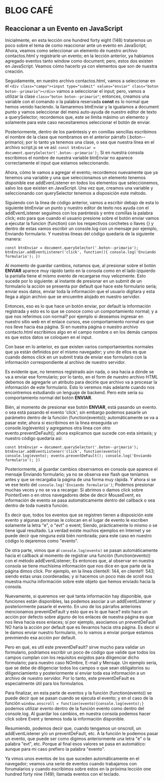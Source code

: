 # BLOG CAFÉ

## Reaccionar a un Evento en JavaScript

Inicialmente, en esta lección one hundred forty eight (148) trataremos un poco sobre el tema de como reaccionar ante un evento en JavaScript; Ahora, veamos como seleccionar un elemento de nuestro archivo contactos.html y registrarle un evento; en la lección anterior, ya habíamos agregado eventos tanto window como document; pero, estos dos existen en JavaScript. Veamos cómo hacerlo ya con elementos que son de nuestra creación.

Seguidamente, en nuestro archivo contactos.html, vamos a seleccionar en el `<div class="campo"><input type="submit" values="enviar" class="boton boton--primario"></div>` vamos a seleccionar el input; pero, vamos a utilizar la clase `class="boton boton--primario"`; entonces, creamos una variable con el comando o la palabra reservada **const** es lo normal que hemos venido haciendo. la llamaremos btnEnviar y la igualamos a document punto y vamos seleccionar del menú auto-ayuda de nuestro editor de texto a querySelector; recordemos que, este se límita máximo un elemento y solamente para este caso necesitaremos seleccionar el botón de enviar.

Posteriormente, dentro de los paréntesis y en comillas sencillas escribimos el nombre de la clase que nombramos en el anterior párrafo (.boton--primario); por lo tanto ya tenemos una clase, o sea que nuestra línea en el archivo script.js se ve así: `const btnEnviar = document.querySelector('.boton--primario');` Si en nuestra consola escribimos el nombre de nuestra variable btnEnviar no aparece correctamente el input que estamos seleccionando.

Ahora, cómo le vamos a agregar el evento; recordemos nuevamente que ya tenemos una variable y una que seleccionamos un elemento tenemos disponible ese addEvenListener en todos los elementos que seleccionemos, salvo los que existen en JavaScript. Una vez que, creamos una variable y seleccionando con querySelector tenemos a disposición este método.

Siguiendo con la línea de código anterior, vamos a escribir debajo de esta lo siguiente btnEnviar un punto y nuestro editor de texto nos ayuda con el addEventListener seguimos con los paréntesis y entre comillas la palabra click; esto para que cuando el usuario presione sobre el botón enviar vamos a ejecutar la funcion (function) con los respectivos corchetes o llaves {} y dentro de estas vamos escribir un console.log con un mensaje por ejemplo, Enviando formulario. Y nuestras líneas del código quedaría de la siguiente manera:

`const btnEnviar = document.querySelector('.boton--primario');
btnEnviar.addEventListener('click', function(){
    console.log('Enviando formulario');
})`

Al momento de guardar cambios, notamos que, al presionar sobre el botón **ENVIAR** aparece muy rápido tanto en la consola como en el lado izquierdo la pantalla tiene el mismo evento de recargarse muy velozmente. Esto sucede por lo siguiente: al instante de presionar en un submit de un formulario la acción se presenta por default que hace este formulario sería; enviar esos datos, enviar toda la información que el usuario digitara y esta llega a algún archivo que se encuentre alojado en nuestro servidor.

Entonces, eso es lo que hace un botón enviar, por default la información registrada y esto es lo que se conoce como un comportamiento normal; y a que nos referimos con normal? por ejemplo si deseamos ingresar en nuestro sitio web en el enlace cursos, ese comportamiento normal es que nos lleve hacia ésa página. Si en nuestra página o nuestro archivo contacto.html escribimos algo en el campo nombre o en los demás campos es que estos datos se coloquen en el input.

Con base en lo anterior, es que existen varios comportamientos normales que ya están definidos por el mismo navegador; y uno de ellos es que cuando demos click en un submit trata de enviar ese formulario con la información correspondiente al archivo de nuestro servidor.

Es evidente que, no tenemos registrado aún nada, o sea hacia a dónde se va a enviar ese formulario; por lo tanto, en el form de nuestro archivo HTML debemos de agregarle un atributo para decirle que archivo va a procesar la información de este formulario. Esto lo veremos más adelante cuando nos encontremos estudiando un lenguaje de backend. Pero este sería su comportamiento normal del botón **ENVIAR**.

Bién, al momento de presionar ese botón **ENVIAR**, está pasando un evento. o sea está pasando el evento 'click'; sin embargo podemos pasarle un parámetro dentro de la función (function(evento)); automáticamente se va a pasar este; ahora si escribimos en la línea enseguida un console.log(evento) y agregamos otra línea con otro evento.preventDeFault(); ahora explicamos que sucede con esta sintaxis; y nuestro código quedaría así:

`const btnEnviar = document.querySelector('.boton--primario');
btnEnviar.addEventListener('click', function(evento){
    console.log(evento);
    evento.preventDeFault();
    console.log('Enviando formulario');
})`

Posteriormente, al guardar cambios observamos en consola que aparece el mensaje Enviando formulario; ya no se observa ese flash que teníamos antes y que se recargaba la página de una forma muy rápida. Y ahora si se ve ese texto del `console.log('Enviando formulario')`; Podemos presionar muchas veces y no se va a recargar. Sí abrimos o damos click sobre PointerEven o en otros navegadores debe de decir MouseEvent, es información de evento se pasa automáticamente dentro del callback o sea dentro de toda nuestra función.

Es decir que, todos los eventos que se registren tienen a disposición este evento y algunas personas le colocan en el lugar de evento le escriben solamente la letra "e", o "evt" o event; Siendo, prácticamente lo mismo o se tiene igual resultado. La verdad existe muchos ejemplos en Internet y se puede decir que ninguna está bién nombrada; para este caso en nuestro código lo dejaremos como "evento".

De otra parte, vimos que al `console.log(evento)` se pasan automáticamente hacia el callback al momento de registrar una función (function(evento)) con el método addEventListener; Es entonces que, al observar en nuestra consola se tiene muchísima información que nos dice en que parte de la página dimos click. Por ejemplo, en la línea clienteX: 144, en clienteY: 543; siendo estas unas coordenadas; y si hacemos un poco más de scroll nos muestra mucha información sobre este objeto que hemos enviado hacia la consola.

Nuevamente, si queremos ver qué tanta información hay disponible, que funciones están disponibles, las podemos asociar a un addEventListener y posteriormente pasarle el evento. En uno de los párrafos anteriores mencionamos preventDeFault y esto que es lo que hace? esto hace un acción por defecto sobre alguno de los enlaces de nuestra página es que nos lleva hacia esos enlaces; sí por ejemplo, asociamos un preventDeFault NO haría la acción por default que es llevarnos hacia otra página. Es decir sí le damos enviar nuestro formulario, no lo vamos a enviar porque estamos previniendo esa acción por default.

Pero en qué, es util este preventDeFault? sirve mucho para validar un formulario, podríamos escribir un poco de código que valide que todos los campos cumplan con los requisitos exigidos para diligenciar dicho formulario; para nuestro caso NOmbre, E-mail y Mensaje. Un ejemplo sería, que se debe de diligenciar todos los campos o que sean obligatorios su diligenciamiento y posteriormente sí enviar toda esa información a un archivo de nuestro servidor. Por lo tanto, este preventDeFault es especialmente útil para los formularios.

Para finalizar, en esta parte de eventos y la función (function(evento)) se puede decir que se pasan cuando se ejecuta el evento; y en el caso de la función `window.onscroll = function(evento){console.log(evento);}` podemos utilizar evento dentro de la función evento como dentro del console.log. Al guardar los cambios, en nuestra consola podemos hacer click sobre Event y tenemos toda la información disponible.

Resumiendo, podemos decir que, cuando tengamos un onscroll, un addEventListener y/o un preventDeFault, etc. A la función le podemos pasar un evento, que puede ser como digimos anteriormente una letra "e" o la palabra "evt", etc. Porque al final esos valores se pasa en automático: aunque para mi caso prefiero la palabra "evento".

Ya vimos unos eventos de los que suceden automáticamente en el navegador; veamos una serie de eventos cuando trabajamos con forumalarios y cuando escribimos sobre estos en la próxima lección one hundred forty nine (149); llamada eventos con el teclado.
